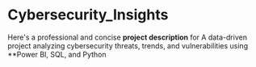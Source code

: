# Cybersecurity_Insights
Here's a professional and concise **project description** for A data-driven project analyzing cybersecurity threats, trends, and vulnerabilities using **Power BI, SQL, and Python
